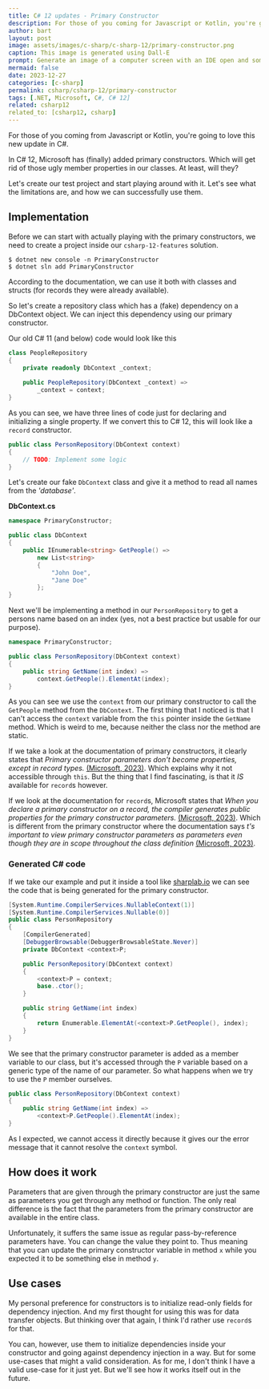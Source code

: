 ```yaml
---
title: C# 12 updates - Primary Constructor
description: For those of you coming for Javascript or Kotlin, you're going to love this new feature. Set your member variables through a primary constructor.
author: bart
layout: post
image: assets/images/c-sharp/c-sharp-12/primary-constructor.png
caption: This image is generated using Dall-E
prompt: Generate an image of a computer screen with an IDE open and someone trying out the new primary constructor from C# in a minimalistic flat style
mermaid: false
date: 2023-12-27
categories: [c-sharp]
permalink: csharp/csharp-12/primary-constructor
tags: [.NET, Microsoft, C#, C# 12]
related: csharp12
related_to: [csharp12, csharp]
---
```


For those of you coming from Javascript or Kotlin, you're going to love this new update in C#.

In C# 12, Microsoft has (finally) added primary constructors. Which will get rid of those ugly member properties in our classes. At least, will they?

Let's create our test project and start playing around with it. Let's see what the limitations are, and how we can successfully use them.

## Implementation

Before we can start with actually playing with the primary constructors, we need to create a project inside our `csharp-12-features` solution.

```shell
$ dotnet new console -n PrimaryConstructor
$ dotnet sln add PrimaryConstructor
```

According to the documentation, we can use it both with classes and structs (for records they were already available).

So let's create a repository class which has a (fake) dependency on a DbContext object. We can inject this dependency using our primary constructor.

Our old C# 11 (and below) code would look like this

```csharp
class PeopleRepository
{
    private readonly DbContext _context;
    
    public PeopleRepository(DbContext _context) =>
        _context = context;
}
```

As you can see, we have three lines of code just for declaring and initializing a single property. If we convert this to C# 12, this will look like a `record` constructor.

```csharp
public class PersonRepository(DbContext context)
{ 
    // TODO: Implement some logic
}
```

Let's create our fake `DbContext` class and give it a method to read all names from the _'database'_.

__DbContext.cs__
```csharp
namespace PrimaryConstructor;

public class DbContext
{
    public IEnumerable<string> GetPeople() =>
        new List<string>
        {
            "John Doe",
            "Jane Doe"
        };
}
```

Next we'll be implementing a method in our `PersonRepository` to get a persons name based on an index (yes, not a best practice but usable for our purpose).

```csharp
namespace PrimaryConstructor;

public class PersonRepository(DbContext context)
{
    public string GetName(int index) =>
        context.GetPeople().ElementAt(index);
}
```

As you can see we use the `context` from our primary constructor to call the `GetPeople` method from the `DbContext`.
The first thing that I noticed is that I can't access the `context` variable from the `this` pointer inside the `GetName` method. Which is weird to me, because neither the class nor the method are static.

If we take a look at the documentation of primary constructors, it clearly states that _Primary constructor parameters don't become properties, except in record types._ [(Microsoft, 2023)](https://learn.microsoft.com/en-us/dotnet/csharp/whats-new/tutorials/primary-constructors#primary-constructors). Which explains why it not accessible through `this`.
But the thing that I find fascinating, is that it _IS_ available for `record`s however.

If we look at the documentation for `record`s, Microsoft states that _When you declare a primary constructor on a record, the compiler generates public properties for the primary constructor parameters._ [(Microsoft, 2023)](https://learn.microsoft.com/en-us/dotnet/csharp/language-reference/builtin-types/record). Which is different from the
primary constructor where the documentation says _t's important to view primary constructor parameters as parameters even though they are in scope throughout the class definition_ [(Microsoft, 2023)](https://learn.microsoft.com/en-us/dotnet/csharp/whats-new/tutorials/primary-constructors#primary-constructors).

### Generated C# code

If we take our example and put it inside a tool like [sharplab.io](https://sharplab.io) we can see the code that is being generated for the primary constructor.

```csharp
[System.Runtime.CompilerServices.NullableContext(1)]
[System.Runtime.CompilerServices.Nullable(0)]
public class PersonRepository
{
    [CompilerGenerated]
    [DebuggerBrowsable(DebuggerBrowsableState.Never)]
    private DbContext <context>P;

    public PersonRepository(DbContext context)
    {
        <context>P = context;
        base..ctor();
    }

    public string GetName(int index)
    {
        return Enumerable.ElementAt(<context>P.GetPeople(), index);
    }
}
```

We see that the primary constructor parameter is added as a member variable to our class, but it's accessed through the `P` variable based on a generic type of the name of our parameter. So what happens when we try to use the `P` member ourselves.

```csharp
public class PersonRepository(DbContext context)
{
    public string GetName(int index) =>
        <context>P.GetPeople().ElementAt(index);
}
```

As I expected, we cannot access it directly because it gives our the error message that it cannot resolve the `context` symbol.

## How does it work

Parameters that are given through the primary constructor are just the same as parameters you get through any method or function. The only real difference is the fact that the
parameters from the primary constructor are available in the entire class.

Unfortunately, it suffers the same issue as regular pass-by-reference parameters have. You can change the value they point to. Thus meaning that you can update the
primary constructor variable in method `x` while you expected it to be something else in method `y`.

## Use cases

My personal preference for constructors is to initialize read-only fields for dependency injection. And my first thought for using this was for data transfer objects. But thinking over that again, I think I'd rather use `record`s for that.

You can, however, use them to initialize dependencies inside your constructor and going against dependency injection in a way.
But for some use-cases that might a valid consideration. As for me, I don't think I have a valid use-case for it just yet. But we'll see how it works itself out in the future.
